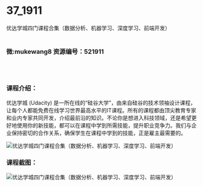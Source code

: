 # 37_1911
优达学城四门课程合集（数据分析、机器学习、深度学习、前端开发）
<br/></br>
<h3>微:mukewang8 资源编号：521911</h3>
<br/></br>
<h3>课程介绍：</h3>
<div align="center">
<div align="left">
<div align="center">
<div align="left">
<div>
<div>
<p><a title="查看与 优达学城 相关的文章" target="_blank">优达学城</a> (Udacity) 是一所在线的“硅谷大学”，由来自硅谷的技术领袖设计课程，让每个人都能免费在线学习世界最高水平的IT课程。所有的课程都由顶尖教育专家和业内专家共同开发，介绍最前沿的知识。不论你是想进入科技领域，还是希望更好地使用你的新技能，都可以在课程中学到所需技能，提升职业竞争力。我们与企业保持密切的合作关系，确保学生在课程中学到的技能，正是雇主最需要的。</p>
</div>
</div>
</div>
</div>
</div>
</div>
<p><img src="https://www.ko996.com/wp-content/uploads/img/2018/04/2-5.png" alt="优达学城四门课程合集（数据分析、机器学习、深度学习、前端开发）"></p>
<div class="info-desc">
<h3>课程截图：</h3>
<p><img src="https://www.ko996.com/wp-content/uploads/img/2018/04/3-5.png" alt="优达学城四门课程合集（数据分析、机器学习、深度学习、前端开发）"></p>


			
</div>
